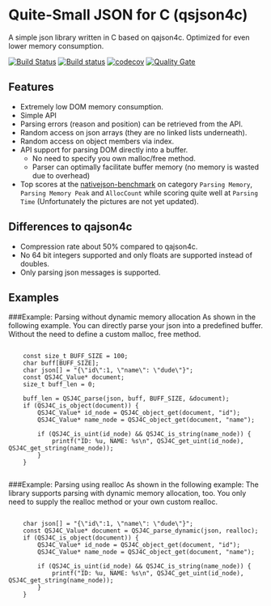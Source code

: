 # Quite-Small JSON for C (qsjson4c)

A simple json library written in C based on qajson4c. Optimized for even lower memory consumption.

[![Build Status](https://travis-ci.org/USESystemEngineeringBV/qajson4c.svg?branch=master)](https://travis-ci.org/USESystemEngineeringBV/qajson4c) [![Build status](https://ci.appveyor.com/api/projects/status/9imof268cwquh463?svg=true)](https://ci.appveyor.com/project/DeHecht/qajson4c) [![codecov](https://codecov.io/gh/USESystemEngineeringBV/qajson4c/branch/master/graph/badge.svg)](https://codecov.io/gh/USESystemEngineeringBV/qajson4c) [![Quality Gate](https://sonarqube.com/api/badges/gate?key=nl.usetechnology.qajson4c-project)](https://sonarqube.com/dashboard/index/nl.usetechnology.qajson4c-project)


## Features

* Extremely low DOM memory consumption.
* Simple API
* Parsing errors (reason and position) can be retrieved from the API.
* Random access on json arrays (they are no linked lists underneath).
* Random access on object members via index.
* API support for parsing DOM directly into a buffer.
	* No need to specify you own malloc/free method.
	* Parser can optimally facilitate buffer memory (no memory is wasted due to overhead)
* Top scores at the [nativejson-benchmark](https://github.com/miloyip/nativejson-benchmark) on category ``Parsing Memory``, ``Parsing Memory Peak`` and ``AllocCount`` while scoring quite well at ``Parsing Time`` (Unfortunately the pictures are not yet updated).

## Differences to qajson4c

 * Compression rate about 50% compared to qajson4c.
 * No 64 bit integers supported and only floats are supported instead of doubles.
 * Only parsing json messages is supported.

## Examples

###Example: Parsing without dynamic memory allocation
As shown in the following example. You can directly parse your json into a predefined buffer. Without the need to define a custom malloc, free method.


```

	const size_t BUFF_SIZE = 100;
	char buff[BUFF_SIZE];
	char json[] = "{\"id\":1, \"name\": \"dude\"}";
	const QSJ4C_Value* document;
	size_t buff_len = 0;
	
	buff_len = QSJ4C_parse(json, buff, BUFF_SIZE, &document);
	if (QSJ4C_is_object(document)) {
		QSJ4C_Value* id_node = QSJ4C_object_get(document, "id");
		QSJ4C_Value* name_node = QSJ4C_object_get(document, "name");
		
		if (QSJ4C_is_uint(id_node) && QSJ4C_is_string(name_node)) {
			printf("ID: %u, NAME: %s\n", QSJ4C_get_uint(id_node), QSJ4C_get_string(name_node));
		}
	}
	
```

###Example: Parsing using realloc
As shown in the following example: The library supports parsing with dynamic memory allocation, too. You only need to supply the realloc method or your own custom realloc.


```

	char json[] = "{\"id\":1, \"name\": \"dude\"}";
	const QSJ4C_Value* document = QSJ4C_parse_dynamic(json, realloc);
	if (QSJ4C_is_object(document)) {
		QSJ4C_Value* id_node = QSJ4C_object_get(document, "id");
		QSJ4C_Value* name_node = QSJ4C_object_get(document, "name");
		
		if (QSJ4C_is_uint(id_node) && QSJ4C_is_string(name_node)) {
			printf("ID: %u, NAME: %s\n", QSJ4C_get_uint(id_node), QSJ4C_get_string(name_node));
		}
	}
	
```

